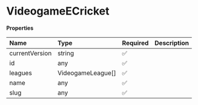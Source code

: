 # VideogameECricket

**Properties**

| Name           | Type              | Required | Description |
| :------------- | :---------------- | :------- | :---------- |
| currentVersion | string            | ✅       |             |
| id             | any               | ✅       |             |
| leagues        | VideogameLeague[] | ✅       |             |
| name           | any               | ✅       |             |
| slug           | any               | ✅       |             |
